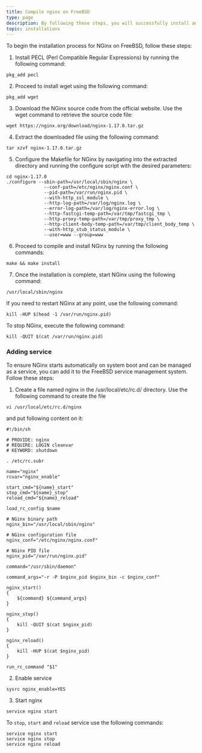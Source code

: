 ```yaml
---
title: Compile nginx on FreeBSD
type: page
description: By following these steps, you will successfully install and configure NGinx on your FreeBSD system.
topic: installations
---
```


To begin the installation process for NGinx on FreeBSD, follow these steps:

1. Install PECL (Perl Compatible Regular Expressions) by running the following command:
```shell
pkg_add pecl
```

2. Proceed to install wget using the following command:

```shell
pkg_add wget
```
3. Download the NGinx source code from the official website. Use the wget command to retrieve the source code file:

```shell
wget https://nginx.org/download/nginx-1.17.0.tar.gz
```

4. Extract the downloaded file using the following command:

```shell
tar xzvf nginx-1.17.0.tar.gz
```

5. Configure the Makefile for NGinx by navigating into the extracted directory and running the configure script with the desired parameters:

```shell
cd nginx-1.17.0
./configure --sbin-path=/usr/local/sbin/nginx \
              --conf-path=/etc/nginx/nginx.conf \
              --pid-path=/var/run/nginx.pid \
              --with-http_ssl_module \
              --http-log-path=/var/log/nginx.log \
              --error-log-path=/var/log/nginx-error.log \
              --http-fastcgi-temp-path=/var/tmp/fastcgi_tmp \
              --http-proxy-temp-path=/var/tmp/proxy_tmp \
              --http-client-body-temp-path=/var/tmp/client_body_temp \
              --with-http_stub_status_module \
              --user=www --group=www
```

6. Proceed to compile and install NGinx by running the following commands:

```shell
make && make install
```

7. Once the installation is complete, start NGinx using the following command:

```shell
/usr/local/sbin/nginx
```

If you need to restart NGinx at any point, use the following command:

```shell
kill -HUP $(head -1 /var/run/nginx.pid)
```

To stop NGinx, execute the following command:

```shell
kill -QUIT $(cat /var/run/nginx.pid)
```

### Adding service
To ensure NGinx starts automatically on system boot and can be managed as a service, you can add it to the FreeBSD service management system. Follow these steps:

1. Create a file named nginx in the /usr/local/etc/rc.d/ directory. Use the following command to create the file
```shell
vi /usr/local/etc/rc.d/nginx
```
and put following content on it:
```shell
#!/bin/sh

# PROVIDE: nginx
# REQUIRE: LOGIN cleanvar
# KEYWORD: shutdown

. /etc/rc.subr

name="nginx"
rcvar="nginx_enable"

start_cmd="${name}_start"
stop_cmd="${name}_stop"
reload_cmd="${name}_reload"

load_rc_config $name

# NGinx binary path
nginx_bin="/usr/local/sbin/nginx"

# NGinx configuration file
nginx_conf="/etc/nginx/nginx.conf"

# NGinx PID file
nginx_pid="/var/run/nginx.pid"

command="/usr/sbin/daemon"

command_args="-r -P $nginx_pid $nginx_bin -c $nginx_conf"

nginx_start()
{
    ${command} ${command_args}
}

nginx_stop()
{
    kill -QUIT $(cat $nginx_pid)
}

nginx_reload()
{
    kill -HUP $(cat $nginx_pid)
}

run_rc_command "$1"
```

2. Enable service
```shell
sysrc nginx_enable=YES
```

3. Start nginx
```shell
service nginx start
```


To `stop`, `start` and `reload` service use the following commands:
```shell
service nginx start
service nginx stop
service nginx reload
```